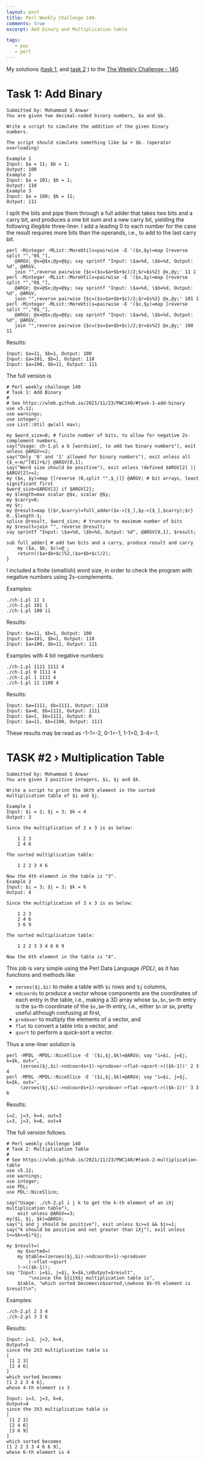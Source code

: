 ```yaml
---
layout: post
title: Perl Weekly Challenge 140.
comments: true
excerpt: Add binary and Multiplication table

tags:
   - pwc
   - perl
---
```


My solutions
([task 1](https://github.com/wlmb/perlweeklychallenge-club/blob/master/challenge-140/wlmb/perl/ch-1.pl),
and
[task 2](https://github.com/wlmb/perlweeklychallenge-club/blob/master/challenge-140/wlmb/perl/ch-2.pl)
)
to the  [The Weekly Challenge - 140](https://theweeklychallenge.org/blog/perl-weekly-challenge-140).


# Task 1: Add Binary

    Submitted by: Mohammad S Anwar
    You are given two decimal-coded binary numbers, $a and $b.

    Write a script to simulate the addition of the given binary
    numbers.

    The script should simulate something like $a + $b. (operator
    overloading)

    Example 1
    Input: $a = 11; $b = 1;
    Output: 100
    Example 2
    Input: $a = 101; $b = 1;
    Output: 110
    Example 3
    Input: $a = 100; $b = 11;
    Output: 111

I split the bits and pipe them through a full adder that takes
two bits and a carry bit, and produces a one bit sum and a new
carry bit, yielding the following illegible three-liner. I add
a leading 0 to each number for the case the result requires
more bits than the operands, i.e., to add to the last carry bit.

    perl -Minteger -MList::MoreUtils=pairwise -E '($x,$y)=map [reverse split "","0$_"],
       @ARGV; @x=@$x;@y=@$y; say sprintf "Input: \$a=%d, \$b=%d, Output: %d", @ARGV,
       join "",reverse pairwise {$c=($s=$a+$b+$c)/2;$r=$s%2} @x,@y;' 11 1
    perl -Minteger -MList::MoreUtils=pairwise -E '($x,$y)=map [reverse split "","0$_"],
       @ARGV; @x=@$x;@y=@$y; say sprintf "Input: \$a=%d, \$b=%d, Output: %d", @ARGV,
       join "",reverse pairwise {$c=($s=$a+$b+$c)/2;$r=$s%2} @x,@y;' 101 1
    perl -Minteger -MList::MoreUtils=pairwise -E '($x,$y)=map [reverse split "","0$_"],
       @ARGV; @x=@$x;@y=@$y; say sprintf "Input: \$a=%d, \$b=%d, Output: %d", @ARGV,
       join "",reverse pairwise {$c=($s=$a+$b+$c)/2;$r=$s%2} @x,@y;' 100 11

Results:

    Input: $a=11, $b=1, Output: 100
    Input: $a=101, $b=1, Output: 110
    Input: $a=100, $b=11, Output: 111

The full version is

    # Perl weekly challenge 140
    # Task 1: Add Binary
    #
    # See https://wlmb.github.io/2021/11/23/PWC140/#task-1-add-binary
    use v5.12;
    use warnings;
    use integer;
    use List::Util qw(all max);

    my $word_size=8; # finite number of bits, to allow for negative 2s-complement numbers.
    say("Usage: ch-1.pl a b [wordsize], to add two binary numbers"), exit unless @ARGV>=2;
    say("Only '0' and '1' allowed for binary numbers"), exit unless all {$_=~m/^[01]+$/} @ARGV[0,1];
    say("Word size should be positive"), exit unless !defined $ARGV[2] || $ARGV[2]>=1;
    my ($x, $y)=map {[reverse (0,split "",$_)]} @ARGV; # bit arrays, least significant first
    $word_size=$ARGV[2] if $ARGV[2];
    my $length=max scalar @$x, scalar @$y;
    my $carry=0;
    my $r;
    my @result=map {($r,$carry)=full_adder($x->[$_],$y->[$_],$carry);$r} 0..$length-1;
    splice @result, $word_size; # truncate to maximum number of bits
    my $result=join "", reverse @result;
    say sprintf "Input: \$a=%d, \$b=%d, Output: %d", @ARGV[0,1], $result;

    sub full_adder{ # add two bits and a carry, produce result and carry
        my ($a, $b, $c)=@_;
        return(($a+$b+$c)%2,($a+$b+$c)/2);
    }

I included a finite (smallish) word size, in order to check
the program with negative numbers using 2s-complements.

Examples:

    ./ch-1.pl 11 1
    ./ch-1.pl 101 1
    ./ch-1.pl 100 11

Results:

    Input: $a=11, $b=1, Output: 100
    Input: $a=101, $b=1, Output: 110
    Input: $a=100, $b=11, Output: 111

Examples with 4 bit negative numbers:

    ./ch-1.pl 1111 1111 4
    ./ch-1.pl 0 1111 4
    ./ch-1.pl 1 1111 4
    ./ch-1.pl 11 1100 4

Results:

    Input: $a=1111, $b=1111, Output: 1110
    Input: $a=0, $b=1111, Output: 1111
    Input: $a=1, $b=1111, Output: 0
    Input: $a=11, $b=1100, Output: 1111

These results may be read as -1-1=-2, 0-1=-1, 1-1=0, 3-4=-1.


# TASK #2 › Multiplication Table

    Submitted by: Mohammad S Anwar
    You are given 3 positive integers, $i, $j and $k.

    Write a script to print the $kth element in the sorted
    multiplication table of $i and $j.

    Example 1
    Input: $i = 2; $j = 3; $k = 4
    Output: 3

    Since the multiplication of 2 x 3 is as below:

        1 2 3
        2 4 6

    The sorted multiplication table:

        1 2 2 3 4 6

    Now the 4th element in the table is "3".
    Example 2
    Input: $i = 3; $j = 3; $k = 6
    Output: 4

    Since the multiplication of 3 x 3 is as below:

        1 2 3
        2 4 6
        3 6 9

    The sorted multiplication table:

        1 2 2 3 3 4 6 6 9

    Now the 6th element in the table is "4".

This job is very simple using the Perl Data Language *(PDL)*,
as it has functions and methods like

-   `zeroes($j,$i)` to make a table with `$i` rows and `$j`
    columns,
-   `ndcoords` to produce a vector whose components are the
    coordinates of each entry in the table, i.e., making a 3D
    array whose `$a,$n,$m`-th entry is the `$a`-th coordinate
    of the `$n,$m`-th entry, i.e., either `$n` or `$m`, pretty
    useful although confusing at first,
-   `prodover` to multiply the elements of a vector, and
-   `flat` to convert a table into a vector, and
-   `qsort` to perform a quick-sort a vector.

Thus a one-liner solution is

    perl -MPDL -MPDL::NiceSlice -E '($i,$j,$k)=@ARGV; say "i=$i, j=$j, k=$k, out=",
         (zeroes($j,$i)->ndcoords+1)->prodover->flat->qsort->(($k-1))' 2 3 4
    perl -MPDL -MPDL::NiceSlice -E '($i,$j,$k)=@ARGV; say "i=$i, j=$j, k=$k, out=",
         (zeroes($j,$i)->ndcoords+1)->prodover->flat->qsort->(($k-1))' 3 3 6

Results:

    i=2, j=3, k=4, out=3
    i=3, j=3, k=6, out=4

The full version follows.

    # Perl weekly challenge 140
    # Task 2: Multiplication Table
    #
    # See https://wlmb.github.io/2021/11/23/PWC140/#task-2-multiplication-table
    use v5.12;
    use warnings;
    use integer;
    use PDL;
    use PDL::NiceSlice;

    say("Usage: ./ch-2.pl i j k to get the k-th element of an iXj multiplication table"),
        exit unless @ARGV==3;
    my($i, $j, $k)=@ARGV;
    say("i and j should be positive"), exit unless $i>=1 && $j>=1;
    say("k should be positive and not greater than iXj"), exit unless 1<=$k<=$i*$j;

    my $result=(
        my $sorted=(
    	my $table=(zeroes($j,$i)->ndcoords+1)->prodover
            )->flat->qsort
        )->(($k-1));
    say "Input: i=$i, j=$j, k=$k,\nOutput=$result",
    	    "\nsince the ${i}X$j multiplication table is",
        $table, "which sorted becomes\n$sorted,\nwhose $k-th element is $result\n";

Examples:

    ./ch-2.pl 2 3 4
    ./ch-2.pl 3 3 6

Results:

    Input: i=2, j=3, k=4,
    Output=3
    since the 2X3 multiplication table is
    [
     [1 2 3]
     [2 4 6]
    ]
    which sorted becomes
    [1 2 2 3 4 6],
    whose 4-th element is 3

    Input: i=3, j=3, k=6,
    Output=4
    since the 3X3 multiplication table is
    [
     [1 2 3]
     [2 4 6]
     [3 6 9]
    ]
    which sorted becomes
    [1 2 2 3 3 4 6 6 9],
    whose 6-th element is 4
